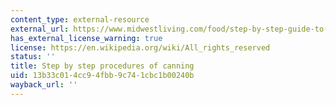 ```yaml
---
content_type: external-resource
external_url: https://www.midwestliving.com/food/step-by-step-guide-to-canning/
has_external_license_warning: true
license: https://en.wikipedia.org/wiki/All_rights_reserved
status: ''
title: Step by step procedures of canning
uid: 13b33c01-4cc9-4fbb-9c74-1cbc1b00240b
wayback_url: ''
---
```

